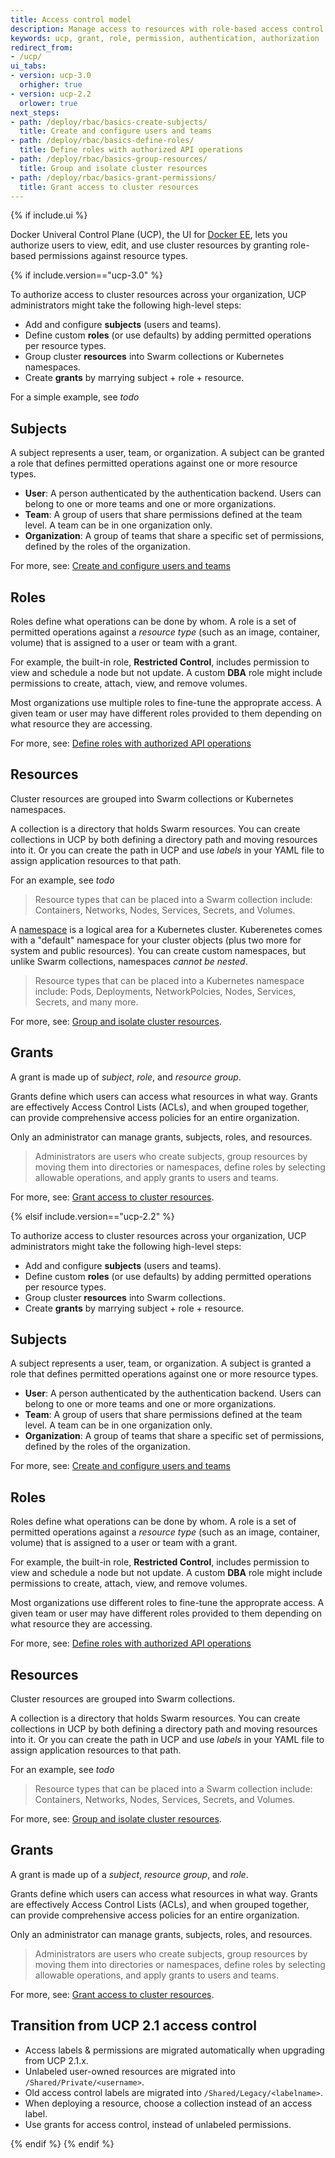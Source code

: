 ```yaml
---
title: Access control model
description: Manage access to resources with role-based access control.
keywords: ucp, grant, role, permission, authentication, authorization
redirect_from:
- /ucp/
ui_tabs:
- version: ucp-3.0
  orhigher: true
- version: ucp-2.2
  orlower: true
next_steps:
- path: /deploy/rbac/basics-create-subjects/
  title: Create and configure users and teams
- path: /deploy/rbac/basics-define-roles/
  title: Define roles with authorized API operations
- path: /deploy/rbac/basics-group-resources/
  title: Group and isolate cluster resources
- path: /deploy/rbac/basics-grant-permissions/
  title: Grant access to cluster resources
---
```


{% if include.ui %}

Docker Univeral Control Plane (UCP), the UI for [Docker EE](https://www.docker.com/enterprise-edition),
lets you authorize users to view, edit, and use cluster resources by granting
role-based permissions against resource types.

{% if include.version=="ucp-3.0" %}

To authorize access to cluster resources across your organization, UCP
administrators might take the following high-level steps:

- Add and configure **subjects** (users and teams).
- Define custom **roles** (or use defaults) by adding permitted operations per
  resource types.
- Group cluster **resources** into Swarm collections or Kubernetes namespaces.
- Create **grants** by marrying subject + role + resource.

For a simple example, see _todo_

## Subjects

A subject represents a user, team, or organization. A subject can be granted a
role that defines permitted operations against one or more resource types.

- **User**: A person authenticated by the authentication backend. Users can
  belong to one or more teams and one or more organizations.
- **Team**: A group of users that share permissions defined at the team level. A
  team can be in one organization only.
- **Organization**: A group of teams that share a specific set of permissions,
  defined by the roles of the organization.

For more, see: [Create and configure users and teams](./basics-create-subjects.md)

## Roles

Roles define what operations can be done by whom. A role is a set of permitted
operations against a *resource type* (such as an image, container, volume) that
is assigned to a user or team with a grant.

For example, the built-in role, **Restricted Control**, includes permission to
view and schedule a node but not update. A custom **DBA** role might include
permissions to create, attach, view, and remove volumes.

Most organizations use multiple roles to fine-tune the approprate access. A
given team or user may have different roles provided to them depending on what
resource they are accessing.

For more, see: [Define roles with authorized API operations](./basics-define-roles.md)

## Resources

Cluster resources are grouped into Swarm collections or Kubernetes namespaces.

A collection is a directory that holds Swarm resources. You can create
collections in UCP by both defining a directory path and moving resources into
it. Or you can create the path in UCP and use *labels* in your YAML file to
assign application resources to that path.

For an example, see _todo_

> Resource types that can be placed into a Swarm collection include: Containers,
> Networks, Nodes, Services, Secrets, and Volumes.

A
[namespace](https://kubernetes.io/docs/concepts/overview/working-with-objects/namespaces/)
is a logical area for a Kubernetes cluster. Kuberenetes comes with a "default"
namespace for your cluster objects (plus two more for system and public
resources). You can create custom namespaces, but unlike Swarm collections,
namespaces _cannot be nested_.

> Resource types that can be placed into a Kubernetes namespace include: Pods,
> Deployments, NetworkPolcies, Nodes, Services, Secrets, and many more.

For more, see: [Group and isolate cluster resources](./basics-group-resources.md).

## Grants

A grant is made up of *subject*, *role*, and *resource group*.

Grants define which users can access what resources in what way. Grants are
effectively Access Control Lists (ACLs), and when grouped together, can
provide comprehensive access policies for an entire organization.

Only an administrator can manage grants, subjects, roles, and resources.

> Administrators are users who create subjects, group resources by moving them
> into directories or namespaces, define roles by selecting allowable operations,
> and apply grants to users and teams.

For more, see: [Grant access to cluster resources](./basics-grant-permissions.md).


{% elsif include.version=="ucp-2.2" %}

To authorize access to cluster resources across your organization, UCP
administrators might take the following high-level steps:

- Add and configure **subjects** (users and teams).
- Define custom **roles** (or use defaults) by adding permitted operations per
  resource types.
- Group cluster **resources** into Swarm collections.
- Create **grants** by marrying subject + role + resource.

## Subjects

A subject represents a user, team, or organization. A subject is granted a
role that defines permitted operations against one or more resource types.

- **User**: A person authenticated by the authentication backend. Users can
  belong to one or more teams and one or more organizations.
- **Team**: A group of users that share permissions defined at the team level. A
  team can be in one organization only.
- **Organization**: A group of teams that share a specific set of permissions,
  defined by the roles of the organization.

For more, see: [Create and configure users and teams](./basics-create-subjects.md)

## Roles

Roles define what operations can be done by whom. A role is a set of permitted
operations against a *resource type* (such as an image, container, volume) that
is assigned to a user or team with a grant.

For example, the built-in role, **Restricted Control**, includes permission to
view and schedule a node but not update. A custom **DBA** role might include
permissions to create, attach, view, and remove volumes.

Most organizations use different roles to fine-tune the approprate access. A
given team or user may have different roles provided to them depending on what
resource they are accessing.

For more, see: [Define roles with authorized API operations](./basics-define-roles.md)

## Resources

Cluster resources are grouped into Swarm collections.

A collection is a directory that holds Swarm resources. You can create
collections in UCP by both defining a directory path and moving resources into
it. Or you can create the path in UCP and use *labels* in your YAML file to
assign application resources to that path.

For an example, see _todo_

> Resource types that can be placed into a Swarm collection include: Containers,
> Networks, Nodes, Services, Secrets, and Volumes.

For more, see: [Group and isolate cluster resources](./basics-group-resources.md).

## Grants

A grant is made up of a *subject*, *resource group*, and *role*.

Grants define which users can access what resources in what way. Grants are
effectively Access Control Lists (ACLs), and when grouped together, can
provide comprehensive access policies for an entire organization.

Only an administrator can manage grants, subjects, roles, and resources.

> Administrators are users who create subjects, group resources by moving them
> into directories or namespaces, define roles by selecting allowable operations,
> and apply grants to users and teams.

For more, see: [Grant access to cluster resources](./basics-grant-permissions.md).

## Transition from UCP 2.1 access control

- Access labels & permissions are migrated automatically when upgrading from UCP 2.1.x.
- Unlabeled user-owned resources are migrated into `/Shared/Private/<username>`.
- Old access control labels are migrated into `/Shared/Legacy/<labelname>`.
- When deploying a resource, choose a collection instead of an access label.
- Use grants for access control, instead of unlabeled permissions.

{% endif %}
{% endif %}
